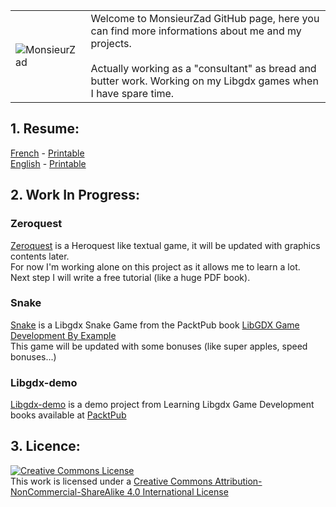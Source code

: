 <link rel="stylesheet" href="../font-awesome/css/font-awesome.min.css">
<link rel="stylesheet" href="../UI-Flag-master/flag.css">

<meta charset="UTF-8">

|   | |
| ------------- | ------------- |
| ![MonsieurZad](../images/zadwarf.png) | Welcome to MonsieurZad GitHub page, here you can find more informations about me and my projects. <br /><br /> Actually working as a "consultant" as bread and butter work. Working on my Libgdx games when I have spare time.  |

## 1. Resume: 

[French](../resume/fr/1_sheet_resume_fr.html) [<i class="flag france"></i>](../resume/fr/resume_fr.html) - [Printable](../resume/fr/1_sheet_resume_fr.pdf)
<br />
[English](../resume/en/1_sheet_resume_en.html) [<i class="flag united kingdom"></i>](../resume/en/1_sheet_resume_en.html) - [Printable](../resume/en/1_sheet_resume_en.pdf)

## 2. Work In Progress:

### Zeroquest
[Zeroquest](https://github.com/MonsieurZad/Zeroquest) is a
Heroquest like textual game, it will be updated with graphics contents later. <br />
For now I'm working alone on this project as it allows me to learn a lot. <br />
Next step I will write a free tutorial (like a huge PDF book).<br />

### Snake
[Snake](https://github.com/MonsieurZad/Snake) is a Libgdx Snake Game from the PacktPub book
[LibGDX Game Development By Example](https://www.packtpub.com/game-development/libgdx-game-development-example) <br />
This game will be updated with some bonuses (like super apples, speed bonuses...)

### Libgdx-demo
[Libgdx-demo](https://github.com/MonsieurZad/Libgdx-demo) is a demo project from Learning Libgdx Game Development books available at [PacktPub](https://www.packtpub.com/)

## 3. Licence:

<a rel="license" href="http://creativecommons.org/licenses/by-nc-sa/4.0/"><img alt="Creative Commons License" style="border-width:0" src="https://i.creativecommons.org/l/by-nc-sa/4.0/88x31.png" /></a><br />This work is licensed under a <a rel="license" href="http://creativecommons.org/licenses/by-nc-sa/4.0/">Creative Commons Attribution-NonCommercial-ShareAlike 4.0 International License</a>

